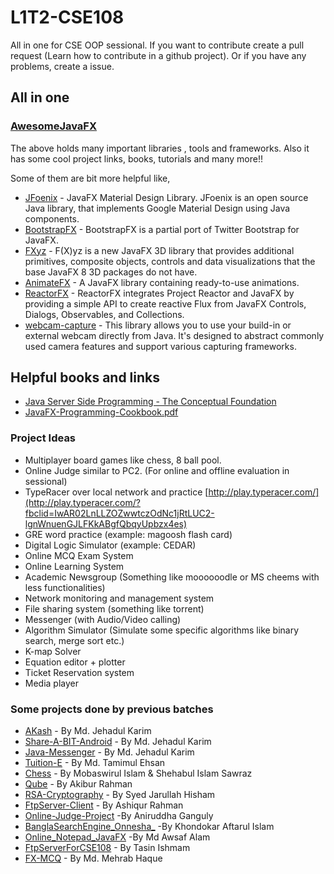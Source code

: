 # L1T2-CSE108
All in one for CSE OOP sessional. If you want to contribute create a pull request (Learn how to contribute in a github project). Or if you have any problems, create a issue. 

## All in one 

### [AwesomeJavaFX](https://github.com/mhrimaz/AwesomeJavaFX)  

The above holds many important libraries , tools and frameworks. Also it has some cool project links, books, tutorials and many more!!

Some of them are bit more helpful like, 

- [JFoenix](http://www.jfoenix.com/) - JavaFX  Material Design Library. JFoenix is an open source Java library, that  implements Google Material Design using Java components.
- [BootstrapFX](https://github.com/aalmiray/bootstrapfx/) - BootstrapFX is a partial port of Twitter Bootstrap for JavaFX.
- [FXyz](https://github.com/Birdasaur/FXyz) - F(X)yz is a new  JavaFX 3D library that provides additional primitives, composite  objects, controls and data visualizations that the base JavaFX 8 3D  packages do not have.
- [AnimateFX](https://github.com/Typhon0/AnimateFX) - A JavaFX library containing ready-to-use animations.
- [ReactorFX](https://github.com/shadskii/ReactorFX) -  ReactorFX integrates Project Reactor and JavaFX by providing a simple  API to create reactive Flux from JavaFX Controls, Dialogs, Observables,  and Collections.
- [webcam-capture](https://github.com/sarxos/webcam-capture) - This library allows you to use your build-in or external webcam directly from Java. It's designed to abstract commonly used camera features and  support various capturing frameworks.

## Helpful books and links

- [Java Server Side Programming - The Conceptual Foundation](https://github.com/TamimEhsan/JavaFX-Basics/blob/master/Assets/Java%20Server%20Side%20Programming%20-%20The%20Conceptual%20Foundation.pdf)
- [JavaFX-Programming-Cookbook.pdf](https://github.com/TamimEhsan/JavaFX-Basics/blob/master/Assets/JavaFX-Programming-Cookbook.pdf)

### Project Ideas

- Multiplayer board games like chess, 8 ball pool. 
- Online Judge similar to PC2. (For online and offline evaluation in sessional)
- TypeRacer over local network and practice [http://play.typeracer.com/](http://play.typeracer.com/?fbclid=IwAR02LnLLZOZwwtczOdNc1jRtLUC2-lgnWnuenGJLFKkABgfQbqyUpbzx4es) 
- GRE word practice (example: magoosh flash card) 
- Digital Logic Simulator (example: CEDAR)
-  Online MCQ Exam System
- Online Learning System
- Academic Newsgroup (Something like moooooodle or MS cheems with less functionalities)
- Network monitoring and management system 
- File sharing system (something like torrent)
- Messenger (with Audio/Video calling)
- Algorithm Simulator (Simulate some specific algorithms like binary search, merge sort etc.)
- K-map Solver
- Equation editor + plotter
- Ticket Reservation system
- Media player

### Some projects done by previous batches

- [AKash](https://github.com/MJKSabit/AKash) - By Md. Jehadul Karim
- [Share-A-BIT-Android](https://github.com/MJKSabit/Share-A-BIT-Android) - By Md. Jehadul Karim
- [Java-Messenger](https://github.com/MJKSabit/java-messenger) - By Md. Jehadul Karim
- [Tuition-E](https://github.com/TamimEhsan/Tuition-E) - By Md. Tamimul Ehsan
- [Chess](https://github.com/ezmata-101/Chess) - By Mobaswirul Islam & Shehabul Islam Sawraz
- [Qube](https://github.com/akib-89/Qube) - By Akibur Rahman
- [RSA-Cryptography](https://github.com/hishamcse/RSA-Cryptography) - By Syed Jarullah Hisham
- [FtpServer-Client](https://github.com/ashiqursuperfly/FtpServer-Client) - By Ashiqur Rahman
- [Online-Judge-Project](https://github.com/ags3927/Online-Judge-Project) -By Aniruddha Ganguly
- [BanglaSearchEngine_Onnesha_](https://github.com/KAIMonmoy/BanglaSearchEngine_Onnesha_) -By Khondokar Aftarul Islam
- [Online_Notepad_JavaFX](https://github.com/AwsafAlam/Online_Notepad_JavaFX) -By Md Awsaf Alam
- [FtpServerForCSE108](https://github.com/TasinIshmam/FtpServerForCSE108) - By Tasin Ishmam
- [FX-MCQ](https://github.com/mehrab-haque/fx_mcq) - By Md. Mehrab Haque


